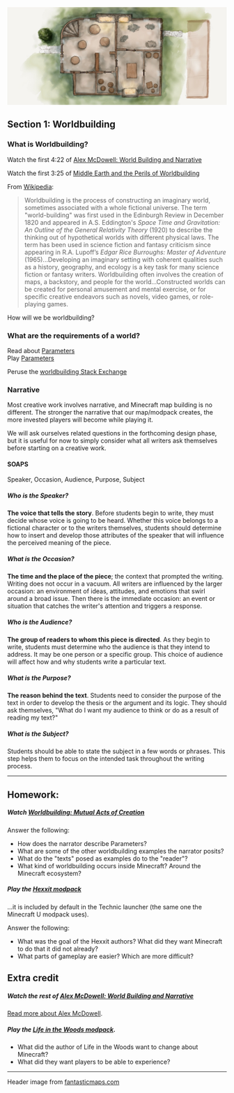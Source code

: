 <img src="images/5.jpg">

## Section 1: Worldbuilding

### What is Worldbuilding?

Watch the first 4:22 of [Alex McDowell: World Building and Narrative](https://vimeo.com/141454667)

Watch the first 3:25 of [Middle Earth and the Perils of Worldbuilding](https://www.youtube.com/watch?v=mA6MQHNM2yE)

From [Wikipedia](https://en.wikipedia.org/wiki/Worldbuilding):

> Worldbuilding is the process of constructing an imaginary world, sometimes associated with a whole fictional universe. The term "world-building" was first used in the Edinburgh Review in December 1820 and appeared in A.S. Eddington's *Space Time and Gravitation: An Outline of the General Relativity Theory* (1920) to describe the thinking out of hypothetical worlds with different physical laws. The term has been used in science fiction and fantasy criticism since appearing in R.A. Lupoff’s *Edgar Rice Burroughs: Master of Adventure* (1965)...Developing an imaginary setting with coherent qualities such as a history, geography, and ecology is a key task for many science fiction or fantasy writers. Worldbuilding often involves the creation of maps, a backstory, and people for the world...Constructed worlds can be created for personal amusement and mental exercise, or for specific creative endeavors such as novels, video games, or role-playing games.

How will we be worldbuilding?

### What are the requirements of a world?

Read about [Parameters](http://www.wired.com/2012/05/parameters-flash-game/)  
Play [Parameters](http://nekogames.jp/g.html?gid=PRM)

Peruse the [worldbuilding Stack Exchange](http://worldbuilding.stackexchange.com/)

### Narrative

Most creative work involves narrative, and Minecraft map building is no different. The stronger the narrative that our map/modpack creates, the more invested players will become while playing it.

We will ask ourselves related questions in the forthcoming design phase, but it is useful for now to simply consider what all writers ask themselves before starting on a creative work.

#### SOAPS

Speaker, Occasion, Audience, Purpose, Subject

##### Who is the Speaker?

**The voice that tells the story**. Before students begin to write, they must decide whose voice is going to be heard. Whether this voice belongs to a fictional character or to the writers themselves, students should determine how to insert and develop those attributes of the speaker that will influence the perceived meaning of the piece.

##### What is the Occasion?

**The time and the place of the piece**; the context that prompted the writing. Writing does not occur in a vacuum. All writers are influenced by the larger occasion: an environment of ideas, attitudes, and emotions that swirl around a broad issue. Then there is the immediate occasion: an event or situation that catches the writer's attention and triggers a response.

##### Who is the Audience? 

**The group of readers to whom this piece is directed**. As they begin to write, students must determine who the audience is that they intend to address. It may be one person or a specific group. This choice of audience will affect how and why students write a particular text.

##### What is the Purpose?

**The reason behind the text**. Students need to consider the purpose of the text in order to develop the thesis or the argument and its logic. They should ask themselves, "What do I want my audience to think or do as a result of reading my text?"

##### What is the Subject? 

Students should be able to state the subject in a few words or phrases. This step helps them to focus on the intended task throughout the writing process.

---

<!--BREAK-->

## Homework:

##### Watch [Worldbuilding: Mutual Acts of Creation](https://vimeo.com/63532147)

Answer the following:

* How does the narrator describe Parameters?
* What are some of the other worldbuilding examples the narrator posits?
* What do the "texts" posed as examples do to the "reader"?
* What kind of worldbuilding occurs inside Minecraft? Around the Minecraft ecosystem?

##### Play the [Hexxit modpack](http://www.technicpack.net/modpack/hexxit.552552)

...it is included by default in the Technic launcher (the same one the Minecraft U modpack uses).

Answer the following:

* What was the goal of the Hexxit authors? What did they want Minecraft to do that it did not already?
* What parts of gameplay are easier? Which are more difficult?

## Extra credit

##### Watch the rest of [Alex McDowell: World Building and Narrative](https://vimeo.com/141454667)

[Read more about Alex McDowell](https://en.wikipedia.org/wiki/Alex_McDowell).

##### Play the [Life in the Woods modpack](http://www.lifeinthewoods.ca/).

* What did the author of Life in the Woods want to change about Minecraft? 
* What did they want players to be able to experience?

---

Header image from [fantasticmaps.com](http://www.fantasticmaps.com/)
